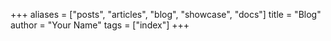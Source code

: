 +++
aliases = ["posts", "articles", "blog", "showcase", "docs"]
title = "Blog"
author = "Your Name"
tags = ["index"]
+++
